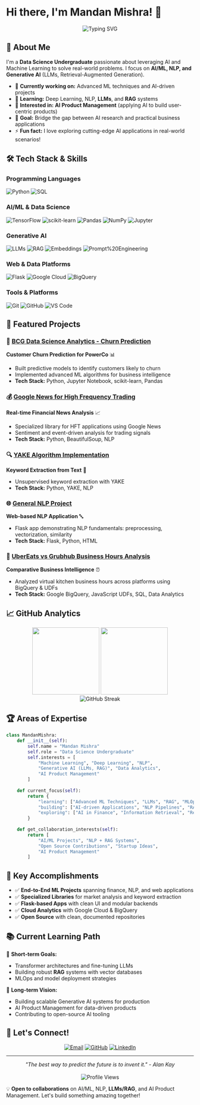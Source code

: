 # Hi there, I'm Mandan Mishra! 👋

<div align="center">
  <img src="https://readme-typing-svg.herokuapp.com?font=Fira+Code&size=22&pause=1000&color=2196F3&center=true&vCenter=true&width=520&lines=Data+Science+Undergraduate;AI+%26+ML+Enthusiast;Python+Developer;NLP+%26+Generative+AI;Always+Learning+New+Technologies" alt="Typing SVG" />
</div>

## 🚀 About Me

I'm a **Data Science Undergraduate** passionate about leveraging AI and Machine Learning to solve real-world problems. I focus on **AI/ML, NLP, and Generative AI** (LLMs, Retrieval-Augmented Generation).

- 🔭 **Currently working on:** Advanced ML techniques and AI-driven projects
- 🌱 **Learning:** Deep Learning, NLP, **LLMs**, and **RAG** systems
- 💼 **Interested in:** **AI Product Management** (applying AI to build user-centric products)
- 🎯 **Goal:** Bridge the gap between AI research and practical business applications
- ⚡ **Fun fact:** I love exploring cutting-edge AI applications in real-world scenarios!

## 🛠️ Tech Stack & Skills

### Programming Languages
![Python](https://img.shields.io/badge/Python-3776AB?style=for-the-badge&logo=python&logoColor=white)
![SQL](https://img.shields.io/badge/SQL-4479A1?style=for-the-badge&logo=mysql&logoColor=white)

### AI/ML & Data Science
![TensorFlow](https://img.shields.io/badge/TensorFlow-FF6F00?style=for-the-badge&logo=tensorflow&logoColor=white)
![scikit-learn](https://img.shields.io/badge/scikit--learn-F7931E?style=for-the-badge&logo=scikit-learn&logoColor=white)
![Pandas](https://img.shields.io/badge/pandas-150458?style=for-the-badge&logo=pandas&logoColor=white)
![NumPy](https://img.shields.io/badge/numpy-013243?style=for-the-badge&logo=numpy&logoColor=white)
![Jupyter](https://img.shields.io/badge/Jupyter-F37626?style=for-the-badge&logo=Jupyter&logoColor=white)

### Generative AI
![LLMs](https://img.shields.io/badge/LLMs-4B8BBE?style=for-the-badge)
![RAG](https://img.shields.io/badge/RAG-2E7D32?style=for-the-badge)
![Embeddings](https://img.shields.io/badge/Embeddings-6A1B9A?style=for-the-badge)
![Prompt%20Engineering](https://img.shields.io/badge/Prompt%20Engineering-455A64?style=for-the-badge)

### Web & Data Platforms
![Flask](https://img.shields.io/badge/Flask-000000?style=for-the-badge&logo=flask&logoColor=white)
![Google Cloud](https://img.shields.io/badge/Google%20Cloud-4285F4?style=for-the-badge&logo=google-cloud&logoColor=white)
![BigQuery](https://img.shields.io/badge/BigQuery-4285F4?style=for-the-badge&logo=google-cloud&logoColor=white)

### Tools & Platforms
![Git](https://img.shields.io/badge/Git-F05032?style=for-the-badge&logo=git&logoColor=white)
![GitHub](https://img.shields.io/badge/GitHub-181717?style=for-the-badge&logo=github&logoColor=white)
![VS Code](https://img.shields.io/badge/VS%20Code-007ACC?style=for-the-badge&logo=visual-studio-code&logoColor=white)

## 🎯 Featured Projects

### 🏦 [BCG Data Science Analytics - Churn Prediction](https://github.com/HimanshuCraftsLab/BCG-Data-Science-Analytics--Churn-Prediction-for-Power-Co)
**Customer Churn Prediction for PowerCo** 📊
- Built predictive models to identify customers likely to churn
- Implemented advanced ML algorithms for business intelligence
- **Tech Stack:** Python, Jupyter Notebook, scikit-learn, Pandas

### 💰 [Google News for High Frequency Trading](https://github.com/HimanshuCraftsLab/Google-News-for-HFT)
**Real-time Financial News Analysis** 📈
- Specialized library for HFT applications using Google News
- Sentiment and event-driven analysis for trading signals
- **Tech Stack:** Python, BeautifulSoup, NLP

### 🔍 [YAKE Algorithm Implementation](https://github.com/HimanshuCraftsLab/YAKE-algo-Usecase)
**Keyword Extraction from Text** 📝
- Unsupervised keyword extraction with YAKE
- **Tech Stack:** Python, YAKE, NLP

### 🌐 [General NLP Project](https://github.com/HimanshuCraftsLab/General-NLP-Project)
**Web-based NLP Application** 🔤
- Flask app demonstrating NLP fundamentals: preprocessing, vectorization, similarity
- **Tech Stack:** Flask, Python, HTML

### 🍔 [UberEats vs Grubhub Business Hours Analysis](https://github.com/HimanshuCraftsLab/Ubereats-Grubhub-Business-hours)
**Comparative Business Intelligence** ⏰
- Analyzed virtual kitchen business hours across platforms using BigQuery & UDFs
- **Tech Stack:** Google BigQuery, JavaScript UDFs, SQL, Data Analytics

## 📈 GitHub Analytics

<div align="center">
  <img height="180em" src="https://github-readme-stats.vercel.app/api?username=HimanshuCraftsLab&show_icons=true&theme=tokyonight&include_all_commits=true&count_private=true"/>
  <img height="180em" src="https://github-readme-stats.vercel.app/api/top-langs/?username=HimanshuCraftsLab&layout=compact&theme=tokyonight"/>
</div>

<div align="center">
  <img src="https://github-readme-streak-stats.herokuapp.com/?user=HimanshuCraftsLab&theme=tokyonight" alt="GitHub Streak" />
</div>

## 🏆 Areas of Expertise

```python
class MandanMishra:
    def __init__(self):
        self.name = "Mandan Mishra"
        self.role = "Data Science Undergraduate"
        self.interests = [
            "Machine Learning", "Deep Learning", "NLP",
            "Generative AI (LLMs, RAG)", "Data Analytics",
            "AI Product Management"
        ]
        
    def current_focus(self):
        return {
            "learning": ["Advanced ML Techniques", "LLMs", "RAG", "MLOps"],
            "building": ["AI-driven Applications", "NLP Pipelines", "RAG Systems"],
            "exploring": ["AI in Finance", "Information Retrieval", "Real-time Analytics"]
        }
    
    def get_collaboration_interests(self):
        return [
            "AI/ML Projects", "NLP + RAG Systems",
            "Open Source Contributions", "Startup Ideas",
            "AI Product Management"
        ]
```

## 🌟 Key Accomplishments

- ✅ **End-to-End ML Projects** spanning finance, NLP, and web applications
- ✅ **Specialized Libraries** for market analysis and keyword extraction
- ✅ **Flask-based Apps** with clean UI and modular backends
- ✅ **Cloud Analytics** with Google Cloud & BigQuery
- ✅ **Open Source** with clean, documented repositories

## 📚 Current Learning Path

🎯 **Short-term Goals:**
- Transformer architectures and fine-tuning LLMs
- Building robust **RAG** systems with vector databases
- MLOps and model deployment strategies

🚀 **Long-term Vision:**
- Building scalable Generative AI systems for production
- AI Product Management for data-driven products
- Contributing to open-source AI tooling

## 🤝 Let's Connect!

<div align="center">
  
[![Email](https://img.shields.io/badge/Email-D14836?style=for-the-badge&logo=gmail&logoColor=white)](mailto:mandan.iitm.09@gmail.com)
[![GitHub](https://img.shields.io/badge/GitHub-181717?style=for-the-badge&logo=github&logoColor=white)](https://github.com/HimanshuCraftsLab)
[![LinkedIn](https://img.shields.io/badge/LinkedIn-0077B5?style=for-the-badge&logo=linkedin&logoColor=white)](https://www.linkedin.com/in/mandan-m-75b729228/)

</div>

---

<div align="center">
  <i>"The best way to predict the future is to invent it." - Alan Kay</i>
  <br><br>
  <img src="https://komarev.com/ghpvc/?username=HimanshuCraftsLab&style=flat-square&color=blue" alt="Profile Views">
</div>

💡 **Open to collaborations** on AI/ML, NLP, **LLMs/RAG**, and AI Product Management. Let's build something amazing together!
